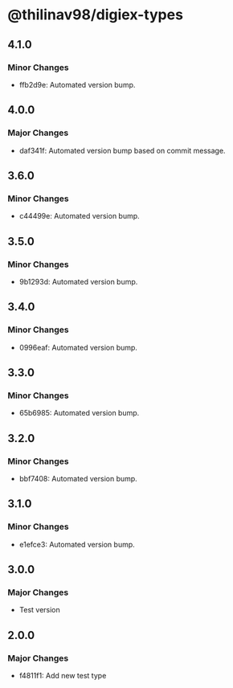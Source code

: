 # @thilinav98/digiex-types

## 4.1.0

### Minor Changes

- ffb2d9e: Automated version bump.

## 4.0.0

### Major Changes

- daf341f: Automated version bump based on commit message.

## 3.6.0

### Minor Changes

- c44499e: Automated version bump.

## 3.5.0

### Minor Changes

- 9b1293d: Automated version bump.

## 3.4.0

### Minor Changes

- 0996eaf: Automated version bump.

## 3.3.0

### Minor Changes

- 65b6985: Automated version bump.

## 3.2.0

### Minor Changes

- bbf7408: Automated version bump.

## 3.1.0

### Minor Changes

- e1efce3: Automated version bump.

## 3.0.0

### Major Changes

- Test version

## 2.0.0

### Major Changes

- f4811f1: Add new test type
